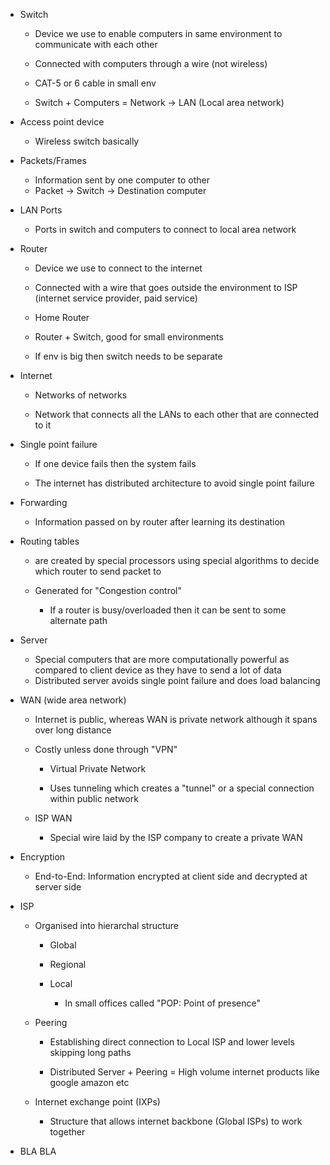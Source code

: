 - Switch 
    
    - Device we use to enable computers in same environment to communicate with each other
        
    - Connected with computers through a wire (not wireless)
        
    - CAT-5 or 6 cable in small env
        
    - Switch + Computers = Network -> LAN (Local area network)
- Access point device
    
    - Wireless switch basically
- Packets/Frames
    - Information sent by one computer to other
    - Packet -> Switch -> Destination computer
- LAN Ports
    
    - Ports in switch and computers to connect to local area network
- Router
    
    - Device we use to connect to the internet
        
    - Connected with a wire that goes outside the environment to ISP (internet service provider, paid service)
        
    - Home Router
        
    - Router + Switch, good for small environments
        
    - If env is big then switch needs to be separate
- Internet
    
	- Networks of networks
    
	- Network that connects all the LANs to each other that are connected to it
- Single point failure
    
    - If one device fails then the system fails
        
    - The internet has distributed architecture to avoid single point failure
- Forwarding
    - Information passed on by router after learning its destination
- Routing tables
    
    - are created by special processors using special algorithms to decide which router to send packet to
        
    - Generated for "Congestion control"
        
        - If a router is busy/overloaded then it can be sent to some alternate path
- Server
    - Special computers that are more computationally powerful as compared to client device as they have to send a lot of data
    - Distributed server avoids single point failure and does load balancing
- WAN (wide area network)
    
    - Internet is public, whereas WAN is private network although it spans over long distance
        
    - Costly unless done through "VPN"
        
        - Virtual Private Network
            
        - Uses tunneling which creates a "tunnel" or a special connection within public network
            
    - ISP WAN
        
        - Special wire laid by the ISP company to create a private WAN
- Encryption
    
    - End-to-End: Information encrypted at client side and decrypted at server side
- ISP
    - Organised into hierarchal structure
        
        - Global
            
        - Regional
            
        - Local
            
            - In small offices called "POP: Point of presence"
    - Peering
        - Establishing direct connection to Local ISP and lower levels skipping long paths
            
        - Distributed Server + Peering = High volume internet products like google amazon etc    
    - Internet exchange point (IXPs)
        - Structure that allows internet backbone (Global ISPs) to work together
- BLA BLA